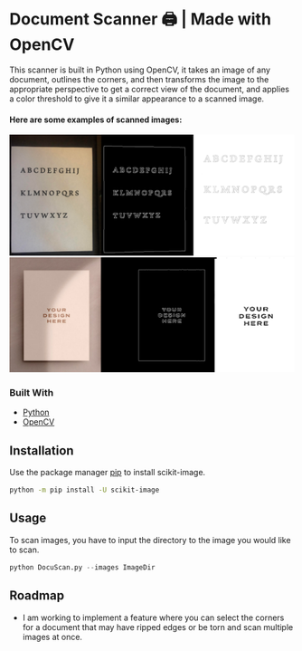 # Document Scanner 🖨️ | Made with OpenCV


This scanner is built in Python using OpenCV, it takes an image of any document, outlines the corners, and then transforms the image to the appropriate perspective to get a correct view of the document, and applies a color threshold to give it a similar appearance to a scanned image.


#### Here are some examples of scanned images:

![Screenshot](example1.PNG)
![Screenshot](example2.PNG)

### Built With

- [Python](https://www.python.org/)
- [OpenCV](https://opencv.org/)

## Installation

Use the package manager [pip](https://pip.pypa.io/en/stable/) to install scikit-image.

```bash
python -m pip install -U scikit-image
```

## Usage

To scan images, you have to input the directory to the image you would like to scan.
```python
python DocuScan.py --images ImageDir
```

## Roadmap
- I am working to implement a feature where you can select the corners for a document that may have ripped edges or be torn and scan multiple images at once.
